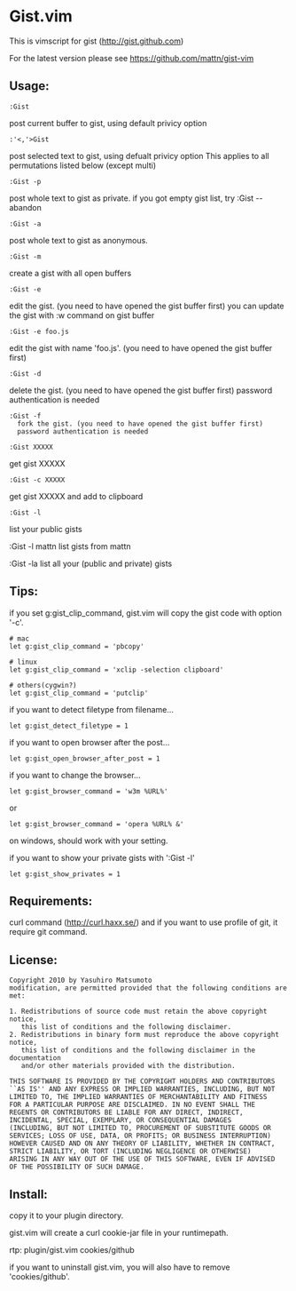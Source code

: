 Gist.vim
========

This is vimscript for gist (http://gist.github.com)

For the latest version please see https://github.com/mattn/gist-vim

Usage:
------

    :Gist
  post current buffer to gist, using default privicy option

    :'<,'>Gist
  post selected text to gist, using defualt privicy option
 This applies to all permutations listed below (except multi)

    :Gist -p
  post whole text to gist as private.
 if you got empty gist list, try :Gist --abandon

    :Gist -a
  post whole text to gist as anonymous.

    :Gist -m
  create a gist with all open buffers

    :Gist -e
  edit the gist. (you need to have opened the gist buffer first)
  you can update the gist with :w command on gist buffer

    :Gist -e foo.js
  edit the gist with name 'foo.js'. (you need to have opened the gist buffer first)

    :Gist -d
  delete the gist. (you need to have opened the gist buffer first)
  password authentication is needed

    :Gist -f
      fork the gist. (you need to have opened the gist buffer first)
      password authentication is needed
 
    :Gist XXXXX
  get gist XXXXX

    :Gist -c XXXXX
  get gist XXXXX and add to clipboard

    :Gist -l
  list your public gists

   :Gist -l mattn
  list gists from mattn

  :Gist -la
  list all your (public and private) gists

Tips:
-----
  if you set g:gist_clip_command, gist.vim will copy the gist code
    with option '-c'.

    # mac
    let g:gist_clip_command = 'pbcopy'

    # linux
    let g:gist_clip_command = 'xclip -selection clipboard'

    # others(cygwin?)
    let g:gist_clip_command = 'putclip'

  if you want to detect filetype from filename...

    let g:gist_detect_filetype = 1

  if you want to open browser after the post...

    let g:gist_open_browser_after_post = 1

  if you want to change the browser...

    let g:gist_browser_command = 'w3m %URL%'

  or

    let g:gist_browser_command = 'opera %URL% &'

  on windows, should work with your setting.

  if you want to show your private gists with ':Gist -l'

    let g:gist_show_privates = 1

Requirements:
--------
  curl command (http://curl.haxx.se/)
  and if you want to use profile of git, it require git command.

License:
--------

    Copyright 2010 by Yasuhiro Matsumoto
    modification, are permitted provided that the following conditions are met:
    
    1. Redistributions of source code must retain the above copyright notice,
       this list of conditions and the following disclaimer.
    2. Redistributions in binary form must reproduce the above copyright notice,
       this list of conditions and the following disclaimer in the documentation
       and/or other materials provided with the distribution.
    
    THIS SOFTWARE IS PROVIDED BY THE COPYRIGHT HOLDERS AND CONTRIBUTORS
    ``AS IS'' AND ANY EXPRESS OR IMPLIED WARRANTIES, INCLUDING, BUT NOT
    LIMITED TO, THE IMPLIED WARRANTIES OF MERCHANTABILITY AND FITNESS
    FOR A PARTICULAR PURPOSE ARE DISCLAIMED. IN NO EVENT SHALL THE
    REGENTS OR CONTRIBUTORS BE LIABLE FOR ANY DIRECT, INDIRECT,
    INCIDENTAL, SPECIAL, EXEMPLARY, OR CONSEQUENTIAL DAMAGES
    (INCLUDING, BUT NOT LIMITED TO, PROCUREMENT OF SUBSTITUTE GOODS OR
    SERVICES; LOSS OF USE, DATA, OR PROFITS; OR BUSINESS INTERRUPTION)
    HOWEVER CAUSED AND ON ANY THEORY OF LIABILITY, WHETHER IN CONTRACT,
    STRICT LIABILITY, OR TORT (INCLUDING NEGLIGENCE OR OTHERWISE)
    ARISING IN ANY WAY OUT OF THE USE OF THIS SOFTWARE, EVEN IF ADVISED
    OF THE POSSIBILITY OF SUCH DAMAGE.

Install:
--------
  copy it to your plugin directory.

  gist.vim will create a curl cookie-jar file in your runtimepath.

  rtp:
    plugin/gist.vim
    cookies/github

  if you want to uninstall gist.vim, you will also have to remove 'cookies/github'.

